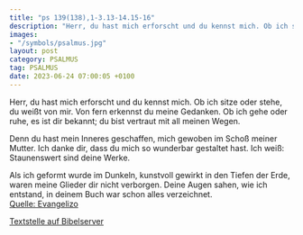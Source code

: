 ```yaml
---
title: "ps 139(138),1-3.13-14.15-16"
description: "Herr, du hast mich erforscht und du kennst mich. Ob ich sitze oder stehe, du weißt von mir. Von fern erkennst du meine Gedanken. Ob ich gehe oder ruhe, es ist dir bekannt; du bist vertraut mit all meinen Wegen.  Denn du hast mein Inneres geschaffen, mich gewoben im Schoß meine...."
images:
- "/symbols/psalmus.jpg"
layout: post
category: PSALMUS
tag: PSALMUS
date: 2023-06-24 07:00:05 +0100
---
```

Herr, du hast mich erforscht und du kennst mich.
Ob ich sitze oder stehe, du weißt von mir.
Von fern erkennst du meine Gedanken.
Ob ich gehe oder ruhe, es ist dir bekannt;
du bist vertraut mit all meinen Wegen.

Denn du hast mein Inneres geschaffen,
mich gewoben im Schoß meiner Mutter.<!--more-->
Ich danke dir, dass du mich so wunderbar gestaltet hast.
Ich weiß: Staunenswert sind deine Werke.

Als ich geformt wurde im Dunkeln,
kunstvoll gewirkt in den Tiefen der Erde,
waren meine Glieder dir nicht verborgen.
Deine Augen sahen, wie ich entstand,
in deinem Buch war schon alles verzeichnet.<br>
[Quelle: Evangelizo](https://evangeliumtagfuertag.org/DE/gospel)

[Textstelle auf Bibelserver](https://www.bibleserver.com/EU/ps139(138),1-3.13-14.15-16)
